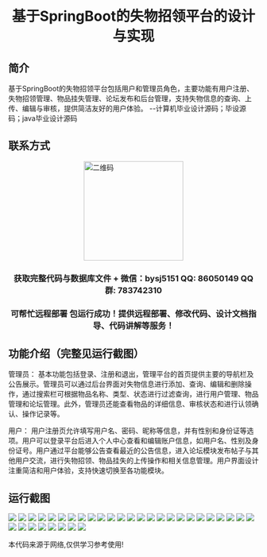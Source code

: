 <p><h1 align="center">基于SpringBoot的失物招领平台的设计与实现</h1></p>

## 简介
基于SpringBoot的失物招领平台包括用户和管理员角色，主要功能有用户注册、失物招领管理、物品挂失管理、论坛发布和后台管理，支持失物信息的查询、上传、编辑与审核，提供简洁友好的用户体验。    --计算机毕业设计源码；毕设源码；java毕业设计源码


## 联系方式
<img src="https://bs-1329754181.cos.ap-shanghai.myqcloud.com/wx.jpg" alt="二维码" style="display: block; margin: 0 auto;" width="200px">
<p><h3 align="center">获取完整代码与数据库文件 + 微信：bysj5151 QQ: 86050149 QQ群: 783742310</h3></p>
<p><h3 align="center">可帮忙远程部署 包运行成功！提供远程部署、修改代码、设计文档指导、代码讲解等服务！</h3></p>

## 功能介绍（完整见运行截图）
管理员： 基本功能包括登录、注册和退出，管理平台的首页提供主要的导航栏及公告展示。管理员可以通过后台界面对失物信息进行添加、查询、编辑和删除操作，通过搜索栏可根据物品名称、类型、状态进行过滤查询，进行用户管理、物品管理和论坛管理。此外，管理员还能查看物品的详细信息、审核状态和进行认领确认、操作记录等。

用户： 用户注册页允许填写用户名、密码、昵称等信息，并有性别和身份证等选项。用户可以登录平台后进入个人中心查看和编辑账户信息，如用户名、性别及身份证号。用户通过平台能够公告查看最近的公告信息，进入论坛模块发布帖子与其他用户交流，进行失物招领、物品挂失的上传操作和相关信息管理。用户界面设计注重简洁和用户体验，支持快速切换至各功能模块。


## 运行截图
![](https://bs-1329754181.cos.ap-shanghai.myqcloud.com/spring/LostAndFoundPlatformDesignAndImplementation/img/001.jpg)
![](https://bs-1329754181.cos.ap-shanghai.myqcloud.com/spring/LostAndFoundPlatformDesignAndImplementation/img/002.jpg)
![](https://bs-1329754181.cos.ap-shanghai.myqcloud.com/spring/LostAndFoundPlatformDesignAndImplementation/img/003.jpg)
![](https://bs-1329754181.cos.ap-shanghai.myqcloud.com/spring/LostAndFoundPlatformDesignAndImplementation/img/004.jpg)
![](https://bs-1329754181.cos.ap-shanghai.myqcloud.com/spring/LostAndFoundPlatformDesignAndImplementation/img/005.jpg)
![](https://bs-1329754181.cos.ap-shanghai.myqcloud.com/spring/LostAndFoundPlatformDesignAndImplementation/img/006.jpg)
![](https://bs-1329754181.cos.ap-shanghai.myqcloud.com/spring/LostAndFoundPlatformDesignAndImplementation/img/007.jpg)
![](https://bs-1329754181.cos.ap-shanghai.myqcloud.com/spring/LostAndFoundPlatformDesignAndImplementation/img/008.jpg)
![](https://bs-1329754181.cos.ap-shanghai.myqcloud.com/spring/LostAndFoundPlatformDesignAndImplementation/img/009.jpg)
![](https://bs-1329754181.cos.ap-shanghai.myqcloud.com/spring/LostAndFoundPlatformDesignAndImplementation/img/010.jpg)
![](https://bs-1329754181.cos.ap-shanghai.myqcloud.com/spring/LostAndFoundPlatformDesignAndImplementation/img/011.jpg)
![](https://bs-1329754181.cos.ap-shanghai.myqcloud.com/spring/LostAndFoundPlatformDesignAndImplementation/img/012.jpg)
![](https://bs-1329754181.cos.ap-shanghai.myqcloud.com/spring/LostAndFoundPlatformDesignAndImplementation/img/013.jpg)
![](https://bs-1329754181.cos.ap-shanghai.myqcloud.com/spring/LostAndFoundPlatformDesignAndImplementation/img/014.jpg)
![](https://bs-1329754181.cos.ap-shanghai.myqcloud.com/spring/LostAndFoundPlatformDesignAndImplementation/img/015.jpg)
![](https://bs-1329754181.cos.ap-shanghai.myqcloud.com/spring/LostAndFoundPlatformDesignAndImplementation/img/016.jpg)
![](https://bs-1329754181.cos.ap-shanghai.myqcloud.com/spring/LostAndFoundPlatformDesignAndImplementation/img/017.jpg)
![](https://bs-1329754181.cos.ap-shanghai.myqcloud.com/spring/LostAndFoundPlatformDesignAndImplementation/img/018.jpg)
![](https://bs-1329754181.cos.ap-shanghai.myqcloud.com/spring/LostAndFoundPlatformDesignAndImplementation/img/019.jpg)
![](https://bs-1329754181.cos.ap-shanghai.myqcloud.com/spring/LostAndFoundPlatformDesignAndImplementation/img/020.jpg)
![](https://bs-1329754181.cos.ap-shanghai.myqcloud.com/spring/LostAndFoundPlatformDesignAndImplementation/img/021.jpg)
![](https://bs-1329754181.cos.ap-shanghai.myqcloud.com/spring/LostAndFoundPlatformDesignAndImplementation/img/022.jpg)
![](https://bs-1329754181.cos.ap-shanghai.myqcloud.com/spring/LostAndFoundPlatformDesignAndImplementation/img/023.jpg)
![](https://bs-1329754181.cos.ap-shanghai.myqcloud.com/spring/LostAndFoundPlatformDesignAndImplementation/img/024.jpg)
![](https://bs-1329754181.cos.ap-shanghai.myqcloud.com/spring/LostAndFoundPlatformDesignAndImplementation/img/025.jpg)
![](https://bs-1329754181.cos.ap-shanghai.myqcloud.com/spring/LostAndFoundPlatformDesignAndImplementation/img/026.jpg)
![](https://bs-1329754181.cos.ap-shanghai.myqcloud.com/spring/LostAndFoundPlatformDesignAndImplementation/img/027.jpg)
![](https://bs-1329754181.cos.ap-shanghai.myqcloud.com/spring/LostAndFoundPlatformDesignAndImplementation/img/028.jpg)
![](https://bs-1329754181.cos.ap-shanghai.myqcloud.com/spring/LostAndFoundPlatformDesignAndImplementation/img/029.jpg)
![](https://bs-1329754181.cos.ap-shanghai.myqcloud.com/spring/LostAndFoundPlatformDesignAndImplementation/img/030.jpg)
![](https://bs-1329754181.cos.ap-shanghai.myqcloud.com/spring/LostAndFoundPlatformDesignAndImplementation/img/031.jpg)
![](https://bs-1329754181.cos.ap-shanghai.myqcloud.com/spring/LostAndFoundPlatformDesignAndImplementation/img/032.jpg)
![](https://bs-1329754181.cos.ap-shanghai.myqcloud.com/spring/LostAndFoundPlatformDesignAndImplementation/img/033.jpg)

<p>本代码来源于网络,仅供学习参考使用!</p>
